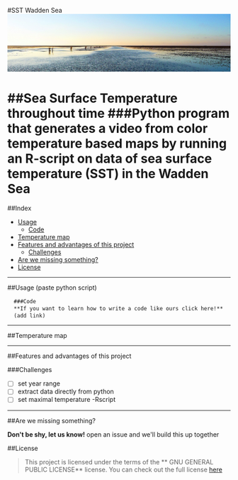 
#SST Wadden Sea ![Wadden Sea](https://github.com/gabrielamg24/SST/blob/extras/waddensea.jpg)

##Sea Surface Temperature throughout time
###Python program that generates a video from color temperature based maps by running an R-script on data of sea surface temperature (SST) in the Wadden Sea 
==================
##Index
  - [Usage](#usage)
    - [Code](#code)
  - [Temperature map](#temperature-map)
  - [Features and advantages of this project](#features-and-advantages-of-this-project)
    - [Challenges](#challenges)
  - [Are we missing something?](#are-we-missing-something)
  - [License](#license)

---
##Usage 
(paste python script) 


      ###Code 
      **If you want to learn how to write a code like ours click here!**
      (add link) 
---
##Temperature map 

--- 
##Features and advantages of this project


###Challenges

- [ ] set year range 
- [ ] extract data directly from python 
- [ ] set maximal temperature -Rscript

--- 
##Are we missing something? 

**Don't be shy, let us know!**
open an issue and we'll build this up together 

##License
>This project is licensed under the terms of the ** GNU GENERAL PUBLIC LICENSE** license.
You can check out the full license [here](link)


